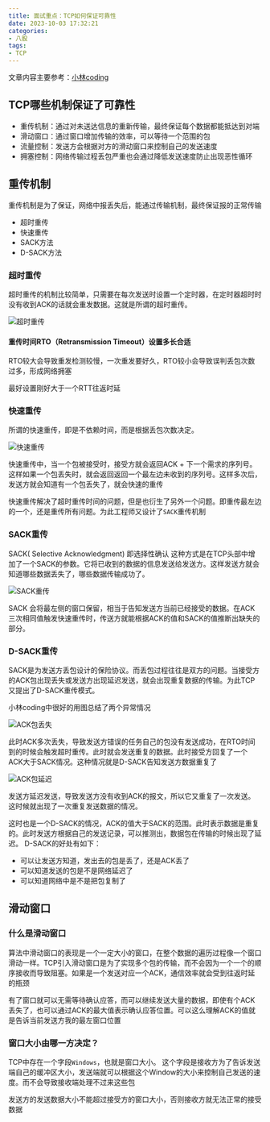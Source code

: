 ```yaml
---
title: 面试重点：TCP如何保证可靠性
date: 2023-10-03 17:32:21
categories:
- 八股
tags:
- TCP
---
```


文章内容主要参考：[小林coding](https://xiaolincoding.com/network/3_tcp/tcp_feature.html#%E8%B6%85%E6%97%B6%E9%87%8D%E4%BC%A0)

## TCP哪些机制保证了可靠性

- 重传机制：通过对未送达信息的重新传输，最终保证每个数据都能抵达到对端
- 滑动窗口：通过窗口增加传输的效率，可以等待一个范围的包
- 流量控制：发送方会根据对方的滑动窗口来控制自己的发送速度
- 拥塞控制：网络传输过程丢包严重也会通过降低发送速度防止出现恶性循环

## 重传机制

重传机制是为了保证，网络中报丢失后，能通过传输机制，最终保证报的正常传输

- 超时重传
- 快速重传
- SACK方法
- D-SACK方法

### 超时重传

超时重传的机制比较简单，只需要在每次发送时设置一个定时器，在定时器超时时没有收到ACK的话就会重发数据。这就是所谓的超时重传。

![超时重传](https://cdn.xiaolincoding.com/gh/xiaolincoder/ImageHost2/%E8%AE%A1%E7%AE%97%E6%9C%BA%E7%BD%91%E7%BB%9C/TCP-%E5%8F%AF%E9%9D%A0%E7%89%B9%E6%80%A7/5.jpg?image_process=watermark,text_5YWs5LyX5Y-377ya5bCP5p6XY29kaW5n,type_ZnpsdHpoaw,x_10,y_10,g_se,size_20,color_0000CD,t_70,fill_0)

#### 重传时间RTO（Retransmission Timeout）设置多长合适

RTO较大会导致重发检测较慢，一次重发要好久，RTO较小会导致误判丢包次数过多，形成网络拥塞

最好设置刚好大于一个RTT往返时延

### 快速重传

所谓的快速重传，即是不依赖时间，而是根据丢包次数决定。

![快速重传](https://cdn.xiaolincoding.com/gh/xiaolincoder/ImageHost2/%E8%AE%A1%E7%AE%97%E6%9C%BA%E7%BD%91%E7%BB%9C/TCP-%E5%8F%AF%E9%9D%A0%E7%89%B9%E6%80%A7/10.jpg?image_process=watermark,text_5YWs5LyX5Y-377ya5bCP5p6XY29kaW5n,type_ZnpsdHpoaw,x_10,y_10,g_se,size_20,color_0000CD,t_70,fill_0)

快速重传中，当一个包被接受时，接受方就会返回ACK + 下一个需求的序列号。这样如果一个包丢失时，就会返回返回一个最左边未收到的序列号。这样多次后，发送方就会知道有一个包丢失了，就会快速的重传

快速重传解决了超时重传时间的问题，但是也衍生了另外一个问题。即重传最左边的一个，还是重传所有问题。为此工程师又设计了`SACK`重传机制

### SACK重传

SACK( Selective Acknowledgment) 即选择性确认
这种方式是在TCP头部中增加了一个SACK的参数。它将已收到的数据的信息发送给发送方。这样发送方就会知道哪些数据丢失了，哪些数据传输成功了。

![SACK重传](https://cdn.xiaolincoding.com/gh/xiaolincoder/ImageHost2/%E8%AE%A1%E7%AE%97%E6%9C%BA%E7%BD%91%E7%BB%9C/TCP-%E5%8F%AF%E9%9D%A0%E7%89%B9%E6%80%A7/11.jpg?image_process=watermark,text_5YWs5LyX5Y-377ya5bCP5p6XY29kaW5n,type_ZnpsdHpoaw,x_10,y_10,g_se,size_20,color_0000CD,t_70,fill_0)

SACK 会将最左侧的窗口保留，相当于告知发送方当前已经接受的数据。在ACK三次相同值触发快速重传时，传送方就能根据ACK的值和SACK的值推断出缺失的部分。

### D-SACK重传

SACK是为发送方丢包设计的保险协议。而丢包过程往往是双方的问题。当接受方的ACK包出现丢失或发送方出现延迟发送，就会出现重复数据的传输。为此TCP又提出了D-SACK重传模式。

小林coding中很好的用图总结了两个异常情况

![ACK包丢失](https://cdn.xiaolincoding.com/gh/xiaolincoder/ImageHost2/%E8%AE%A1%E7%AE%97%E6%9C%BA%E7%BD%91%E7%BB%9C/TCP-%E5%8F%AF%E9%9D%A0%E7%89%B9%E6%80%A7/12.jpg?image_process=watermark,text_5YWs5LyX5Y-377ya5bCP5p6XY29kaW5n,type_ZnpsdHpoaw,x_10,y_10,g_se,size_20,color_0000CD,t_70,fill_0)

此时ACK多次丢失，导致发送方错误的任务自己的包没有发送成功，在RTO时间到的时候会触发超时重传。此时就会发送重复的数据。此时接受方回复了一个ACK大于SACK情况。这种情况就是D-SACK告知发送方数据重复了

![ACK包延迟](https://cdn.xiaolincoding.com/gh/xiaolincoder/ImageHost2/%E8%AE%A1%E7%AE%97%E6%9C%BA%E7%BD%91%E7%BB%9C/TCP-%E5%8F%AF%E9%9D%A0%E7%89%B9%E6%80%A7/13.jpg?image_process=watermark,text_5YWs5LyX5Y-377ya5bCP5p6XY29kaW5n,type_ZnpsdHpoaw,x_10,y_10,g_se,size_20,color_0000CD,t_70,fill_0)

发送方延迟发送，导致发送方没有收到ACK的报文，所以它又重复了一次发送。这时候就出现了一次重复发送数据的情况。

这时也是一个D-SACK的情况，ACK的值大于SACK的范围。此时表示数据是重复的。此时发送方根据自己的发送记录，可以推测出，数据包在传输的时候出现了延迟。
D-SACK的好处有如下：

- 可以让发送方知道，发出去的包是丢了，还是ACK丢了
- 可以知道发送的包是不是网络延迟了
- 可以知道网络中是不是把包复制了

## 滑动窗口

### 什么是滑动窗口

算法中滑动窗口的表现是一个一定大小的窗口，在整个数据的遍历过程像一个窗口滑动一样。TCP引入滑动窗口是为了实现多个包的传输，而不会因为一个一个的顺序接收而导致阻塞。如果是一个发送对应一个ACK，通信效率就会受到往返时延的瓶颈

有了窗口就可以无需等待确认应答，而可以继续发送大量的数据，即使有个ACK丢失了，也可以通过ACK的最大值表示确认应答位置。可以这么理解ACK的值就是告诉当前发送方我的最左窗口位置

### 窗口大小由哪一方决定？

TCP中存在一个字段`Windows`，也就是窗口大小。
这个字段是接收方为了告诉发送端自己的缓冲区大小，发送端就可以根据这个Window的大小来控制自己发送的速度。而不会导致接收端处理不过来这些包

发送方的发送数据大小不能超过接受方的窗口大小，否则接收方就无法正常的接受数据


